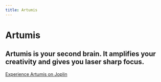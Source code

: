 ```yaml
---
title: Artumis
---
```


# Artumis
Artumis is your second brain. It amplifies your creativity and gives you laser sharp focus.  
---
  
  
[Experience Artumis on Joplin](./artumis_on_joplin/home.md)
